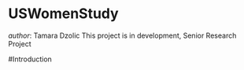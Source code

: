 # USWomenStudy

*author*: Tamara Dzolic
This project is in development, Senior Research Project

#Introduction


